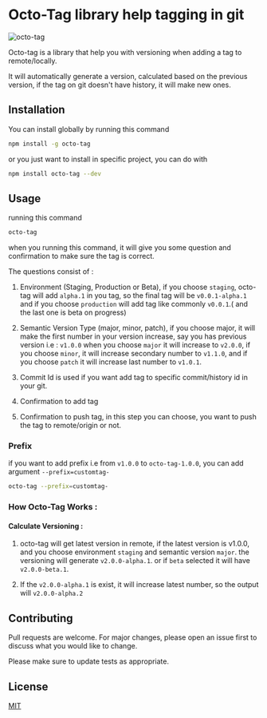 # Octo-Tag library help tagging in git

![octo-tag](https://i.ibb.co/10gk9RG/Screen-Shot-2021-05-17-at-18-34-59.png)


Octo-tag is a library that help you with versioning when adding a tag to remote/locally. 

It will automatically generate a version, calculated based on the previous version, if the tag on git doesn't have history, it will make new ones. 

## Installation

You can install globally by running this command

```bash
npm install -g octo-tag
```

or you just want to install in specific project, you can do with 
```bash
npm install octo-tag --dev
```

## Usage

running this command
```bash
octo-tag
```

when you running this command, it will give you some question and confirmation to make sure the tag is correct.

The questions consist of : 

1. Environment (Staging, Production or Beta), if you choose `staging`, octo-tag will add `alpha.1` in you tag, so the final tag will be 
`v0.0.1-alpha.1` and if you choose `production` will add tag like commonly `v0.0.1`.( and the last one is beta on progress)


2. Semantic Version Type (major, minor, patch), if you choose major, it will make the first number in your version increase, say you has  previous version i.e : `v1.0.0` when you choose `major` it will increase to `v2.0.0`, if you choose `minor`, it will increase secondary number to `v1.1.0`, and if you choose `patch` it will increase last number to `v1.0.1`.

3. Commit Id is used if you want add tag to specific commit/history id in your git.
4. Confirmation to add tag
5. Confirmation to push tag, in this step you can choose, you want to push the tag to remote/origin or not.


### Prefix
if you want to add prefix i.e from `v1.0.0` to `octo-tag-1.0.0`, you can add argument `--prefix=customtag-` 
```bash
octo-tag --prefix=customtag-
```


### How Octo-Tag Works : 
#### Calculate Versioning : 
1. octo-tag will get latest version in remote, if the latest version is v1.0.0, and you choose environment `staging` and semantic version `major`. the versioning will generate `v2.0.0-alpha.1`. or if `beta` selected it will have `v2.0.0-beta.1`.


2. If the `v2.0.0-alpha.1` is exist, it will increase latest number, so the output will `v2.0.0-alpha.2`



## Contributing
Pull requests are welcome. For major changes, please open an issue first to discuss what you would like to change.

Please make sure to update tests as appropriate.

## License
[MIT](https://choosealicense.com/licenses/mit/)